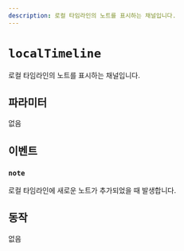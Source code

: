 ```yaml
---
description: 로컬 타임라인의 노트를 표시하는 채널입니다.
---
```


# `localTimeline`

로컬 타임라인의 노트를 표시하는 채널입니다.

## 파라미터

없음

## 이벤트

### `note`

<MkSchemaViewer :schema="{
 $ref: 'misskey://Note'
}"/>

로컬 타임라인에 새로운 노트가 추가되었을 때 발생합니다.

## 동작

없음
